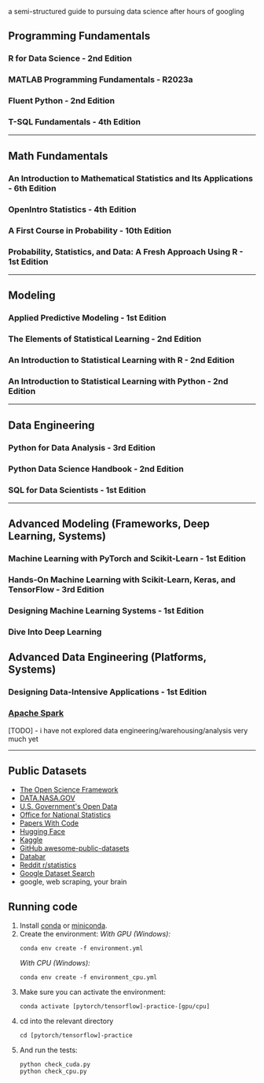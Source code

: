 a semi-structured guide to pursuing data science after hours of googling

## Programming Fundamentals

### R for Data Science - 2nd Edition

### MATLAB Programming Fundamentals - R2023a

### Fluent Python - 2nd Edition

### T-SQL Fundamentals - 4th Edition

---

## Math Fundamentals

### An Introduction to Mathematical Statistics and Its Applications - 6th Edition

### OpenIntro Statistics - 4th Edition

### A First Course in Probability - 10th Edition

### Probability, Statistics, and Data: A Fresh Approach Using R - 1st Edition

---

## Modeling

### Applied Predictive Modeling - 1st Edition

### The Elements of Statistical Learning - 2nd Edition

### An Introduction to Statistical Learning with R - 2nd Edition

### An Introduction to Statistical Learning with Python - 2nd Edition

---

## Data Engineering

### Python for Data Analysis - 3rd Edition

### Python Data Science Handbook - 2nd Edition

### SQL for Data Scientists - 1st Edition

---

## Advanced Modeling (Frameworks, Deep Learning, Systems)

### Machine Learning with PyTorch and Scikit-Learn - 1st Edition

### Hands-On Machine Learning with Scikit-Learn, Keras, and TensorFlow - 3rd Edition

### Designing Machine Learning Systems - 1st Edition

### Dive Into Deep Learning

## Advanced Data Engineering (Platforms, Systems)

### Designing Data-Intensive Applications - 1st Edition

### [Apache Spark](https://spark.apache.org/)

[TODO] - i have not explored data engineering/warehousing/analysis very much yet

---

## Public Datasets

 - [The Open Science Framework](https://osf.io/)
 - [DATA.NASA.GOV](https://data.nasa.gov/)
 - [U.S. Government's Open Data](https://data.gov/)
 - [Office for National Statistics](https://www.ons.gov.uk/)
 - [Papers With Code](https://paperswithcode.com/datasets)
 - [Hugging Face](https://huggingface.co/datasets)
 - [Kaggle](https://www.kaggle.com/datasets)
 - [GitHub awesome-public-datasets](https://github.com/awesomedata/awesome-public-datasets)
 - [Databar](https://databar.ai/)
 - [Reddit r/statistics](https://www.reddit.com/r/statistics/)
 - [Google Dataset Search](https://datasetsearch.research.google.com/)
 - google, web scraping, your brain

## Running code

1. Install
   [conda](https://docs.conda.io/projects/conda/en/latest/user-guide/install/index.html)
   or [miniconda](https://docs.anaconda.com/free/miniconda/miniconda-install/).
2. Create the environment: _With GPU (Windows):_
    ```
    conda env create -f environment.yml
    ```
    _With CPU (Windows):_
    ```
    conda env create -f environment_cpu.yml
    ```
3. Make sure you can activate the environment:
    ```
    conda activate [pytorch/tensorflow]-practice-[gpu/cpu]
    ```
4. cd into the relevant directory
    ```
    cd [pytorch/tensorflow]-practice
    ```
5. And run the tests:
    ```
    python check_cuda.py
    python check_cpu.py
    ```
